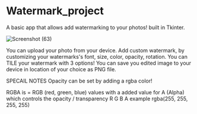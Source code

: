 # Watermark_project
A basic app that allows add watermarking to your photos! built in Tkinter.

![Screenshot (63)](https://github.com/user-attachments/assets/36d1e804-9463-424d-b9f5-df58ea7fd703)

You can upload your photo from your device. 
Add custom watermark, by customizing your watermarks's font, size, color, opacity, rotation.
You can TILE your watermark with 3 options! 
You can save you edited image to your device in location of your choice as PNG file. 

SPECAIL NOTES 
Opacity can be set by adding a rgba color! 

RGBA is = RGB (red, green, blue) values with a added value for A (Alpha) which controls the opacity / transparency 
              R    G    B    A
example rgba(255, 255, 255, 255)

